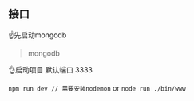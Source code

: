## 接口

☝️先启动mongodb
> mongodb


👌启动项目 默认端口 3333

``npm run dev // 需要安装nodemon`` 
or 
``node run ./bin/www``